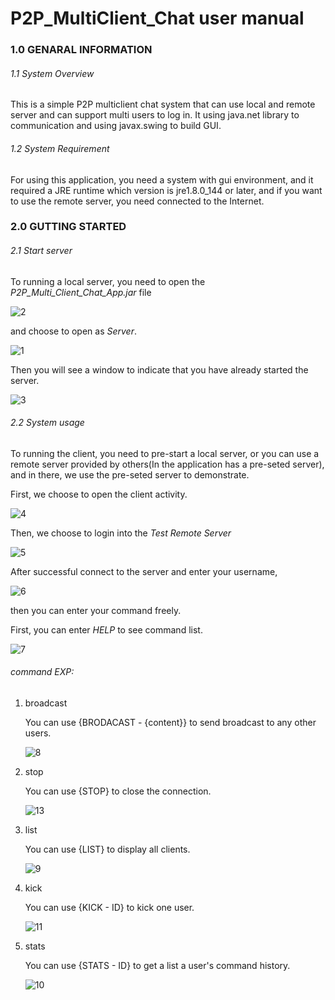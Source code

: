 # **P2P_MultiClient_Chat user manual**

### 1.0 GENARAL INFORMATION
###### 1.1 System Overview
This is a simple P2P multiclient chat system that can use local and remote server and can support multi users to log in. It using java.net library to communication and using javax.swing to build GUI.

###### 	1.2 System Requirement

For using this application, you need a system with gui environment, and it required a JRE runtime which version is jre1.8.0_144 or later, and if you want to use the remote server, you need connected to the Internet.

### 2.0 GUTTING STARTED
###### 2.1 Start server

To running a local server, you need to open the *P2P_Multi_Client_Chat_App.jar* file 

![2](./res/2.jpg)

and choose to open as *Server*.

![1](./res/1.jpg)

Then you will see a window to indicate that you have already started the server.

![3](./res/3.jpg)

###### 2.2 System usage

To running the client, you need to pre-start a local server, or you can use a remote server provided by others(In the application has a pre-seted server), and in there, we use the pre-seted server to demonstrate.

First, we choose to open the client activity.

![4](./res/4.jpg)

Then, we choose to login into the *Test Remote Server*

![5](./res/5.jpg)

After successful connect to the server and enter your username,

![6](./res/6.jpg)

then you can enter your command freely.

First, you can enter *HELP* to see command list.

![7](./res/7.jpg)

###### command EXP:

1. broadcast

   You can use {BRODACAST - {content}} to send broadcast to any other users.

   ![8](./res/8.jpg)

2. stop

   You can use {STOP} to close the connection.

   ![13](./res/13.jpg)

3. list

   You can use {LIST} to display all clients.

   ![9](./res/9.jpg)

4. kick

   You can use {KICK - ID} to kick one user.

   ![11](./res/11.jpg)

5. stats

   You can use {STATS - ID} to get a list a user's command history.

   ![10](./res/10.jpg)


